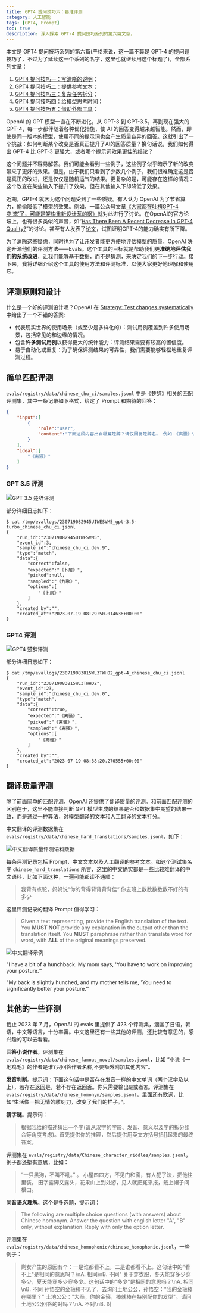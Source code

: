 ```yaml
---
title: GPT4 提问技巧六：基准评测
category: 人工智能
tags: [GPT4, Prompt]
toc: true
description: 深入探索 GPT-4 提问技巧系列的第六篇文章，
---
```


本文是 GPT4 提问技巧系列的第六篇(严格来说，这一篇不算是 GPT-4 的提问题技巧了，不过为了延续这一个系列的名字，这里也就继续用这个标题了)，全部系列文章：

1. [GPT4 提问技巧一：写清晰的说明](https://selfboot.cn/2023/06/10/gpt4_prompt_clear/)；
2. [GPT4 提问技巧二：提供参考文本](https://selfboot.cn/2023/06/12/gpt4_prompt_reference/)；
3. [GPT4 提问技巧三：复杂任务拆分](https://selfboot.cn/2023/06/15/gpt4_prompt_subtasks/)；
4. [GPT4 提问技巧四：给模型思考时间](https://selfboot.cn/2023/06/29/gpt4_prompt_think/)；
5. [GPT4 提问技巧五：借助外部工具]()；

OpenAI 的 GPT 模型一直在不断进化，从 GPT-3 到 GPT-3.5，再到现在强大的 GPT-4，每一步都伴随着各种优化措施，使 AI 的回答变得越来越智能。然而，即使是同一版本的模型，使用不同的提示词也会产生质量各异的回答。这就引出了一个挑战：如何判断某个改变是否真正提升了AI的回答质量？换句话说，我们如何得出 GPT-4 比 GPT-3 更强大，或者哪个提示词效果更佳的结论？

这个问题并不容易解答。我们可能会看到一些例子，这些例子似乎暗示了新的改变带来了更好的效果。但是，由于我们只看到了少数几个例子，我们很难确定这是否是真正的改进，还是仅仅是随机运气的结果。更复杂的是，可能存在这样的情况：这个改变在某些输入下提升了效果，但在其他输入下却降低了效果。

<!--more-->

近期，GPT-4 就因为这个问题受到了一些质疑。有人认为 OpenAI 为了节省算力，偷偷降低了模型的效果。例如，一篇公众号文章[《大家都在吐槽GPT-4变‘笨’了，可能是架构重新设计惹的祸》](https://mp.weixin.qq.com/s/S_fuP4mQBFqMzNYtNr4ysQ)就对此进行了讨论。在OpenAI的官方论坛上，也有很多类似的声音，如“[Has There Been A Recent Decrease In GPT-4 Quality?](https://community.openai.com/t/has-there-been-a-recent-decrease-in-gpt-4-quality/207392)”的讨论。甚至有人发表了[论文](https://mp.weixin.qq.com/s/rzM-2cZ0B_WrSH-Vk2vCfg)，试图证明GPT-4的能力确实有所下降。

为了消除这些疑虑，同时也为了让开发者能更方便地评估模型的质量，OpenAI 决定开源他们的评测方法——Evals。这个工具的目标就是帮助我们更**准确地评估我们的系统改进**，让我们能够基于数据，而不是猜测，来决定我们的下一步行动。接下来，我将详细介绍这个工具的使用方法和评测标准，以便大家更好地理解和使用它。

## 评测原则和设计

什么是一个好的评测设计呢？OpenAI 在 [Strategy: Test changes systematically](https://platform.openai.com/docs/guides/gpt-best-practices/strategy-test-changes-systematically) 中给出了一个不错的答案:

- 代表现实世界的使用场景（或至少是多样化的）：测试用例覆盖到许多使用场景，包括常见的和边缘的情况。
- 包含**许多测试用例**以获得更大的统计能力：评测结果需要有较高的置信度。
- 易于自动化或重复：为了确保评测结果的可靠性，我们需要能够轻松地重复评测过程。

## 简单匹配评测

`evals/registry/data/chinese_chu_ci/samples.jsonl` 中是《楚辞》相关的匹配评测集，其中一条记录如下格式，给定了 Prompt 和期待的回答：

```json
{
    "input":[
        {
            "role":"user",
            "content":"下面这段内容出自哪篇楚辞？请仅回复楚辞名。 例如：《离骚》\n---\n民生各有所乐兮，余独好修以为常。"
        }
    ],
    "ideal":[
        "《离骚》"
    ]
}
```

### GPT 3.5 评测

![GPT 3.5 楚辞评测](https://slefboot-1251736664.cos.ap-beijing.myqcloud.com/20230719_gpt4_prompt_evals_chuci3.png)

部分详细日志如下：

```shell
$ cat /tmp/evallogs/230719082945UIWESVM5_gpt-3.5-turbo_chinese_chu_ci.jsonl
{
    "run_id":"230719082945UIWESVM5",
    "event_id":3,
    "sample_id":"chinese_chu_ci.dev.9",
    "type":"match",
    "data":{
        "correct":false,
        "expected":"《卜居》",
        "picked":null,
        "sampled":"《九歌》",
        "options":[
            "《卜居》"
        ]
    },
    "created_by":"",
    "created_at":"2023-07-19 08:29:50.014636+00:00"
}
```

### GPT4 评测
![GPT4 楚辞评测](https://slefboot-1251736664.cos.ap-beijing.myqcloud.com/20230719_gpt4_prompt_evals_chuci4.png)

部分详细日志如下：

```shell
$ cat /tmp/evallogs/230719083815WL3TWHO2_gpt-4_chinese_chu_ci.jsonl
{
    "run_id":"230719083815WL3TWHO2",
    "event_id":23,
    "sample_id":"chinese_chu_ci.dev.0",
    "type":"match",
    "data":{
        "correct":true,
        "expected":"《离骚》",
        "picked":"《离骚》",
        "sampled":"《离骚》",
        "options":[
            "《离骚》"
        ]
    },
    "created_by":"",
    "created_at":"2023-07-19 08:38:20.270555+00:00"
}
```

## 翻译质量评测

除了前面简单的匹配评测，OpenAI 还提供了翻译质量的评测。和前面匹配评测的区别在于，这里不能直接判断 GPT 模型生成的结果是否和数据集中期望的结果一致，而是通过一种算法，对模型翻译的文本和人工翻译的文本打分。

中文翻译的评测数据集在 `evals/registry/data/chinese_hard_translations/samples.jsonl`，如下：

![中文翻译质量评测语料数据](https://slefboot-1251736664.cos.ap-beijing.myqcloud.com/20230720_gpt4_prompt_evals_transdata.png)

每条评测记录包括 Prompt，中文文本以及人工翻译的参考文本。如这个测试集名字 `chinese_hard_translations` 所言，这里的中文确实都是一些比较难翻译的中文语料，比如下面这种，一遍可能都读不通顺：

> 我背有点驼，妈妈说“你的背得背背背背佳“
> 你去班上数数数数数不好的有多少

这里评测记录的翻译 Prompt 值得学习：

> Given a text representing, provide the English translation of the text. You **MUST NOT** provide any explanation in the output other than the translation itself. You **MUST** paraphrase rather than translate word for word, with **ALL** of the original meanings preserved.

![中文翻译示例](https://slefboot-1251736664.cos.ap-beijing.myqcloud.com/20230720_gpt4_prompt_evals_transtest.png)


"I have a bit of a hunchback. My mom says, 'You have to work on improving your posture.'"

"My back is slightly hunched, and my mother tells me, 'You need to significantly better your posture.'"

## 其他的一些评测

截止 2023 年 7 月，OpenAI 的 evals 里提供了 423 个评测集，涵盖了日语，韩语，中文等语言，十分丰富。中文这里还有一些其他的评测，还比较有意思的，感兴趣的可以去看看。

**回答小说作者**。评测集在 `evals/registry/data/chinese_famous_novel/samples.jsonl`，比如 “小说《一地鸡毛》的作者是谁?只回答作者名称,不要额外附加其他内容”。

**发音判断**。提示词：下面这句话中是否存在发音一样的中文单词（两个汉字及以上），若存在返回是，若不存在返回否。你只需要输出`是`或者`否`。评测集在 `evals/registry/data/chinese_homonym/samples.jsonl`，里面还有歌词，比如“生活像一把无情的雕刻刀，改变了我们的样子。”。

**猜字谜**。提示词：

> 根据我给的描述猜出一个字(请从汉字的字形、发音、意义以及字的拆分组合等角度考虑)。首先提供你的推理，然后提供用英文方括号括[]起来的最终答案。

评测集在 `evals/registry/data/Chinese_character_riddles/samples.jsonl`，例子都还挺有意思，比如：
> “一只黑狗，不叫不吼。” 。
> 小屋四四方，不见门和窗，有人犯了法，把他往里装。
> 田字露脚又露头，花果山上到处游，见人就把冤来报，戴上帽子问根由。

**同音语义理解**。这个是多选题，提示词：

> The following are multiple choice questions (with answers) about Chinese homonym. Answer the question with english letter \"A\", \"B\" only, without explanation. Reply with only the option letter.

评测集在 `evals/registry/data/chinese_homophonic/chinese_homophonic.jsonl`，一些例子：

> 剩女产生的原因有个：一是谁都看不上，二是谁都看不上。这句话中的\"看不上\"是相同的意思吗？\nA. 相同\nB. 不同"
> 关于穿衣服，冬天能穿多少穿多少，夏天能穿多少穿多少。这句话中的\"多少\"是相同的意思吗？\nA. 相同\nB. 不同
> 孙悟空的金箍棒不见了，去询问土地公公，孙悟空：\"我的金箍棒在哪里？\" 土地公公：\"大圣，你的金箍，棒就棒在特别配你的发型\"。请问土地公公回答的对吗？\nA. 不对\nB. 对